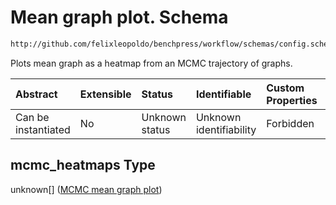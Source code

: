 # Mean graph plot. Schema

```txt
http://github.com/felixleopoldo/benchpress/workflow/schemas/config.schema.json#/properties/benchmark_setup/properties/evaluation/properties/mcmc_heatmaps
```

Plots mean graph as a heatmap from an MCMC trajectory of graphs.

| Abstract            | Extensible | Status         | Identifiable            | Custom Properties | Additional Properties | Access Restrictions | Defined In                                                       |
| :------------------ | :--------- | :------------- | :---------------------- | :---------------- | :-------------------- | :------------------ | :--------------------------------------------------------------- |
| Can be instantiated | No         | Unknown status | Unknown identifiability | Forbidden         | Allowed               | none                | [config.schema.json*](config.schema.json "open original schema") |

## mcmc_heatmaps Type

unknown\[] ([MCMC mean graph plot](config-definitions-mcmc-mean-graph-plot.md))
